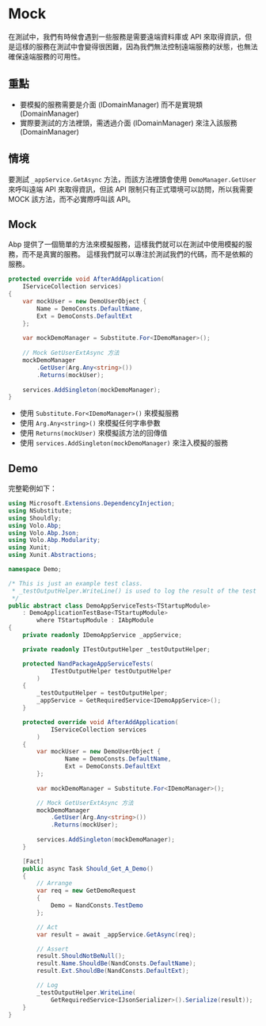 # Mock

在測試中，我們有時候會遇到一些服務是需要遠端資料庫或 API 來取得資訊，但是這樣的服務在測試中會變得很困難，因為我們無法控制遠端服務的狀態，也無法確保遠端服務的可用性。

## 重點
- 要模擬的服務需要是介面 (IDomainManager) 而不是實現類 (DomainManager)
- 實際要測試的方法裡頭，需透過介面 (IDomainManager) 來注入該服務 (DomainManager)

## 情境
要測試 `_appService.GetAsync` 方法，而該方法裡頭會使用 `DemoManager.GetUser` 來呼叫遠端 API 來取得資訊，但該 API 限制只有正式環境可以訪問，所以我需要 MOCK 該方法，而不必實際呼叫該 API。

## Mock
Abp 提供了一個簡單的方法來模擬服務，這樣我們就可以在測試中使用模擬的服務，而不是真實的服務。
這樣我們就可以專注於測試我們的代碼，而不是依賴的服務。

```C#
protected override void AfterAddApplication(
    IServiceCollection services)
{
    var mockUser = new DemoUserObject { 
        Name = DemoConsts.DefaultName, 
        Ext = DemoConsts.DefaultExt 
    };
    
    var mockDemoManager = Substitute.For<IDemoManager>();
    
    // Mock GetUserExtAsync 方法
    mockDemoManager
        .GetUser(Arg.Any<string>())
        .Returns(mockUser);
    
    services.AddSingleton(mockDemoManager);
}
```

- 使用 `Substitute.For<IDemoManager>()` 來模擬服務
- 使用 `Arg.Any<string>()` 來模擬任何字串參數
- 使用 `Returns(mockUser)` 來模擬該方法的回傳值
- 使用 `services.AddSingleton(mockDemoManager)` 來注入模擬的服務

## Demo
完整範例如下：
```C#
using Microsoft.Extensions.DependencyInjection;
using NSubstitute;
using Shouldly;
using Volo.Abp;
using Volo.Abp.Json;
using Volo.Abp.Modularity;
using Xunit;
using Xunit.Abstractions;

namespace Demo;

/* This is just an example test class.
 * _testOutputHelper.WriteLine() is used to log the result of the test
 */
public abstract class DemoAppServiceTests<TStartupModule> 
    : DemoApplicationTestBase<TStartupModule>
        where TStartupModule : IAbpModule
{
    private readonly IDemoAppService _appService;

    private readonly ITestOutputHelper _testOutputHelper;

    protected NandPackageAppServiceTests(
            ITestOutputHelper testOutputHelper
        )
    {
        _testOutputHelper = testOutputHelper;
        _appService = GetRequiredService<IDemoAppService>();
    }

    protected override void AfterAddApplication(
            IServiceCollection services
        )
    {
        var mockUser = new DemoUserObject { 
                Name = DemoConsts.DefaultName, 
                Ext = DemoConsts.DefaultExt 
        };
            
        var mockDemoManager = Substitute.For<IDemoManager>();

        // Mock GetUserExtAsync 方法
        mockDemoManager
            .GetUser(Arg.Any<string>())
            .Returns(mockUser);
        
        services.AddSingleton(mockDemoManager);
    }

    [Fact]
    public async Task Should_Get_A_Demo()
    {
        // Arrange
        var req = new GetDemoRequest
        {
            Demo = NandConsts.TestDemo
        };

        // Act
        var result = await _appService.GetAsync(req);

        // Assert
        result.ShouldNotBeNull();
        result.Name.ShouldBe(NandConsts.DefaultName);
        result.Ext.ShouldBe(NandConsts.DefaultExt);

        // Log
        _testOutputHelper.WriteLine(
            GetRequiredService<IJsonSerializer>().Serialize(result));
    }
}
```